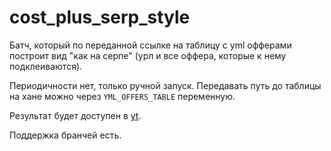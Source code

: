 # cost_plus_serp_style

Батч, который по переданной ссылке на таблицу с yml офферами построит вид "как на серпе" (урл и все оффера, которые к нему подклеиваются). 

Периодичности нет, только ручной запуск. Передавать путь до таблицы на хане можно через `YML_OFFERS_TABLE` переменную. 

Результат будет доступен в [yt](https://yt.yandex-team.ru/hahn/navigation?path=//home/verticals/vertistraf/cost-plus-serp-style).

Поддержка бранчей есть.
